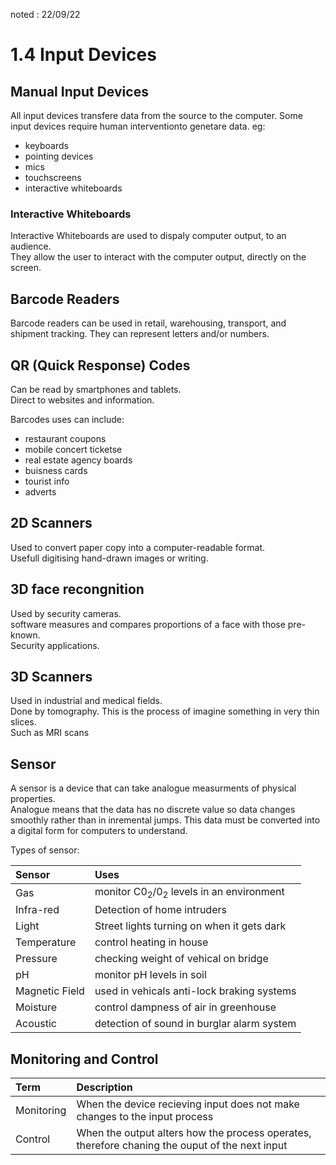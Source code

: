 noted : 22/09/22

# 1.4 Input Devices

## Manual Input Devices

All input devices transfere data from the source to the computer. Some input devices require human interventionto genetare data.
eg:

- keyboards
- pointing devices
- mics
- touchscreens
- interactive whiteboards

### Interactive Whiteboards

Interactive Whiteboards are used to dispaly computer output, to an audience.  
They allow the user to interact with the computer output, directly on the screen.

## Barcode Readers

Barcode readers can be used in retail, warehousing, transport, and shipment tracking.
They can represent letters and/or numbers.

## QR (Quick Response) Codes

Can be read by smartphones and tablets.  
Direct to websites and information.

Barcodes uses can include:

- restaurant coupons
- mobile concert ticketse
- real estate agency boards
- buisness cards
- tourist info
- adverts

## 2D Scanners

Used to convert paper copy into a computer-readable format.  
Usefull digitising hand-drawn images or writing.

## 3D face recongnition

Used by security cameras.  
software measures and compares proportions of a face with those pre-known.  
Security applications.

## 3D Scanners

Used in industrial and medical fields.  
Done by tomography. This is the process of imagine something in very thin slices.  
Such as MRI scans

## Sensor

A sensor is a device that can take analogue measurments of physical properties.  
Analogue means that the data has no discrete value so data changes smoothly rather than in inremental jumps.
This data must be converted into a digital form for computers to understand.

Types of sensor:

| Sensor         | Uses                                                          |
| :------------- | :------------------------------------------------------------ |
| Gas            | monitor C0<sub>2</sub>/0<sub>2</sub> levels in an environment |
| Infra-red      | Detection of home intruders                                   |
| Light          | Street lights turning on when it gets dark                    |
| Temperature    | control heating in house                                      |
| Pressure       | checking weight of vehical on bridge                          |
| pH             | monitor pH levels in soil                                     |
| Magnetic Field | used in vehicals anti-lock braking systems                    |
| Moisture       | control dampness of air in greenhouse                         |
| Acoustic       | detection of sound in burglar alarm system                    |

## Monitoring and Control

| Term       | Description                                                                                    |
| :--------- | :--------------------------------------------------------------------------------------------- |
| Monitoring | When the device recieving input does not make changes to the input process                     |
| Control    | When the output alters how the process operates, therefore chaning the ouput of the next input |